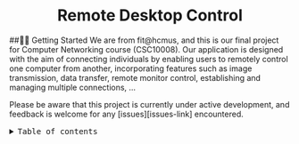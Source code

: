 <div align='center'>
<h1>Remote Desktop Control</h1>
</div>

##👋🏻 Getting Started
We are from fit@hcmus, and this is our final project for Computer Networking course (CSC10008).
Our application is designed with the aim of connecting individuals by enabling users to remotely control one computer from another, incorporating features such as image transmission, data transfer, remote monitor control, establishing and managing multiple connections, ...

Please be aware that this project is currently under active development, and feedback is welcome for any [issues][issues-link] encountered.

<details>
<summary><kbd>Table of contents</kbd></summary>

#### TOC

- [👋🏻 Getting Started](#-getting-started--join-our-community)
- [✨ Features](#-features)
- [⚡️ Try our app](#️-performance)
- [🛳 Build from source code ](#-contributed)
- [🤝 Contributing](#-contributing)
- [🩷 Sponsor](#-sponsor)
- [🔗 About us](#-about-us)

####

<br/>

</details>
